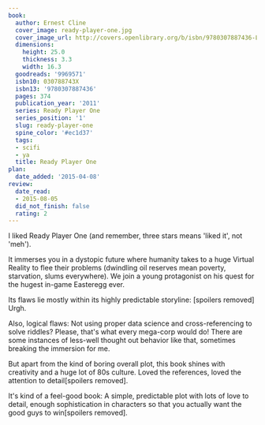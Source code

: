 ```yaml
---
book:
  author: Ernest Cline
  cover_image: ready-player-one.jpg
  cover_image_url: http://covers.openlibrary.org/b/isbn/9780307887436-L.jpg
  dimensions:
    height: 25.0
    thickness: 3.3
    width: 16.3
  goodreads: '9969571'
  isbn10: 030788743X
  isbn13: '9780307887436'
  pages: 374
  publication_year: '2011'
  series: Ready Player One
  series_position: '1'
  slug: ready-player-one
  spine_color: '#ec1d37'
  tags:
  - scifi
  - ya
  title: Ready Player One
plan:
  date_added: '2015-04-08'
review:
  date_read:
  - 2015-08-05
  did_not_finish: false
  rating: 2
---
```


I liked Ready Player One (and remember, three stars means 'liked it', not 'meh').

It immerses you in a dystopic future where humanity takes to a huge Virtual Reality to flee their problems (dwindling oil reserves mean poverty, starvation, slums everywhere). We join a young protagonist on his quest for the hugest in-game Easteregg ever.

Its flaws lie mostly within its highly predictable storyline: [spoilers removed] Urgh.

Also, logical flaws: Not using proper data science and cross-referencing to solve riddles? Please, that's what every mega-corp would do! There are some instances of less-well thought out behavior like that, sometimes breaking the immersion for me.

But apart from the kind of boring overall plot, this book shines with creativity and a huge lot of 80s culture. Loved the references, loved the attention to detail[spoilers removed].

It's kind of a feel-good book: A simple, predictable plot with lots of love to detail, enough sophistication in characters so that you actually want the good guys to win[spoilers removed].
